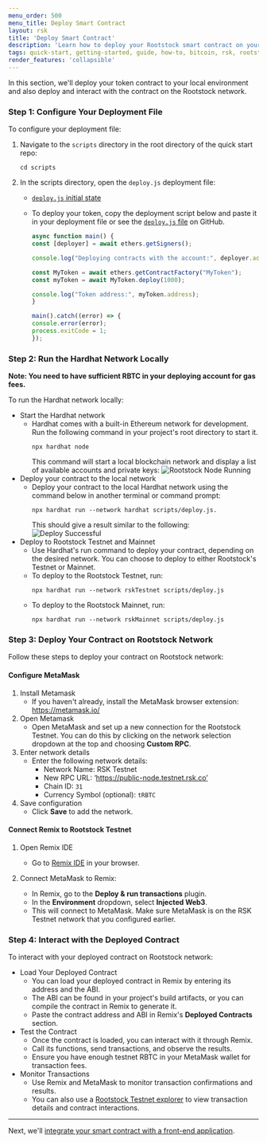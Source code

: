 ```yaml
---
menu_order: 500
menu_title: Deploy Smart Contract
layout: rsk
title: 'Deploy Smart Contract'
description: 'Learn how to deploy your Rootstock smart contract on your local environment and the Rootstock network'
tags: quick-start, getting-started, guide, how-to, bitcoin, rsk, rootstock, blockchain
render_features: 'collapsible'
---
```


In this section, we'll deploy your token contract to your local environment and also deploy and interact with the contract on the Rootstock network.

### Step 1: Configure Your Deployment File

To configure your deployment file:

1. Navigate to the `scripts` directory in the root directory of the quick start repo:
    ```shell
    cd scripts
    ```

2. In the scripts directory, open the `deploy.js` deployment file:

    - [`deploy.js` initial state](https://raw.githubusercontent.com/jesus-iov/rootstock-quick-start-guide/master/scripts/deploy.js)
    
    - To deploy your token, copy the deployment script below and paste it in your deployment file or see the [`deploy.js` file](https://raw.githubusercontent.com/jesus-iov/rootstock-quick-start-guide/feat/complete/scripts/deploy.js) on GitHub.
      ```js
      async function main() {
      const [deployer] = await ethers.getSigners();

      console.log("Deploying contracts with the account:", deployer.address);

      const MyToken = await ethers.getContractFactory("MyToken");
      const myToken = await MyToken.deploy(1000);

      console.log("Token address:", myToken.address);
      }

      main().catch((error) => {
      console.error(error);
      process.exitCode = 1;
      });
      ```

### Step 2: Run the Hardhat Network Locally

**Note: You need to have sufficient RBTC in your deploying account for gas fees.**

To run the Hardhat network locally:

[](#top "collapsible")
- Start the Hardhat network
   - Hardhat comes with a built-in Ethereum network for development. Run the following command in your project's root directory to start it.
      ```shell
      npx hardhat node
      ```
      This command will start a local blockchain network and display a list of available accounts and private keys:
      ![Rootstock Node Running](/assets/img/guides/quickstart/hardhat/run-node.png)
- Deploy your contract to the local network
   - Deploy your contract to the local Hardhat network using the command below in another terminal or command prompt:
      ```shell
      npx hardhat run --network hardhat scripts/deploy.js.
      ```
      This should give a result similar to the following:
      ![Deploy Successful](/assets/img/guides/quickstart/hardhat/deploy-success.png)
- Deploy to Rootstock Testnet and Mainnet
   - Use Hardhat's run command to deploy your contract, depending on the desired network. You can choose to deploy to either Rootstock's Testnet or Mainnet.
   - To deploy to the Rootstock Testnet, run:
      ```shell
      npx hardhat run --network rskTestnet scripts/deploy.js
      ```
   - To deploy to the Rootstock Mainnet, run:
      ```shell
      npx hardhat run --network rskMainnet scripts/deploy.js
      ```

### Step 3: Deploy Your Contract on Rootstock Network

Follow these steps to deploy your contract on Rootstock network:

#### Configure MetaMask

[](#top "collapsible")
1. Install Metamask
   - If you haven't already, install the MetaMask browser extension: https://metamask.io/
2. Open Metamask
   - Open MetaMask and set up a new connection for the Rootstock Testnet. You can do this by clicking on the network selection dropdown at the top and choosing **Custom RPC**.
3. Enter network details
   - Enter the following network details:
      - Network Name: RSK Testnet
      - New RPC URL: ‘https://public-node.testnet.rsk.co’
      - Chain ID: `31`
      - Currency Symbol (optional): `tRBTC`
4. Save configuration
   - Click **Save** to add the network.

#### Connect Remix to Rootstock Testnet

1. Open Remix IDE

   - Go to [Remix IDE](https://remix.ethereum.org/) in your browser.

2. Connect MetaMask to Remix:

   - In Remix, go to the **Deploy & run transactions** plugin.
   - In the **Environment** dropdown, select **Injected Web3**.
   - This will connect to MetaMask. Make sure MetaMask is on the RSK Testnet network that you configured earlier.

### Step 4: Interact with the Deployed Contract

To interact with your deployed contract on Rootstock network:

[](#top "collapsible")
- Load Your Deployed Contract
   - You can load your deployed contract in Remix by entering its address and the ABI.
   - The ABI can be found in your project's build artifacts, or you can compile the contract in Remix to generate it.
   - Paste the contract address and ABI in Remix's **Deployed Contracts** section.
- Test the Contract
   - Once the contract is loaded, you can interact with it through Remix.
   - Call its functions, send transactions, and observe the results.
   - Ensure you have enough testnet RBTC in your MetaMask wallet for transaction fees.
- Monitor Transactions
   - Use Remix and MetaMask to monitor transaction confirmations and results.
   - You can also use a [Rootstock Testnet explorer](https://explorer.testnet.rsk.co/) to view transaction details and contract interactions.

---
Next, we'll [integrate your smart contract with a front-end application](/guides/quickstart/hardhat/integrate-frontend/).
